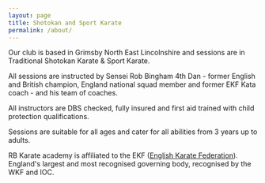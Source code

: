 ```yaml
---
layout: page
title: Shotokan and Sport Karate
permalink: /about/
---
```


Our club is based in Grimsby North East Lincolnshire and sessions are in Traditional Shotokan Karate & Sport Karate.

All sessions are instructed by Sensei Rob Bingham 4th Dan - former English and British champion, England national squad member and former EKF Kata coach - and his team of coaches.

All instructors are DBS checked, fully insured and first aid trained with child protection qualifications.

Sessions are suitable for all ages and cater for all abilities from 3 years up to adults.

RB Karate academy is affiliated to the EKF ([English Karate Federation](https://www.englishkaratefederation.com)). England's largest and most recognised governing body, recognised by the WKF and IOC.
